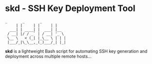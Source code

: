 # skd - SSH Key Deployment Tool

```text
_       _       _     
     | |     | |     | |    
  ___| | ____| |  ___| |__  
 / __| |/ / _` | / __| '_ \ 
 \__ \   < (_| |_\__ \ | | |
 |___/_|\_\__,_(_)___/_| |_|
```

**skd** is a lightweight Bash script for automating SSH key generation and deployment across multiple remote hosts...
